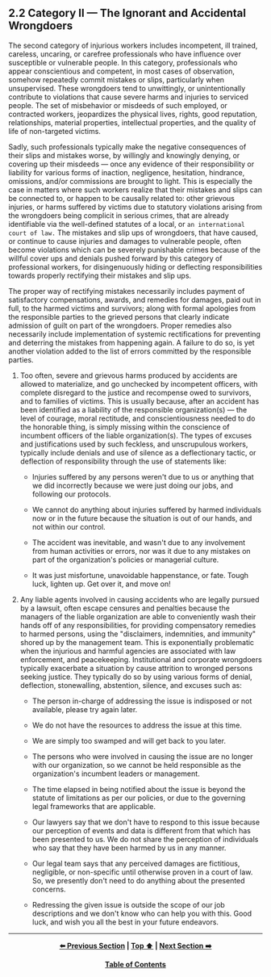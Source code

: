 ## 2.2 Category II — The Ignorant and Accidental Wrongdoers

The second category of injurious workers includes incompetent, ill trained, careless, uncaring, or carefree professionals who have influence over susceptible or vulnerable people. In this category, professionals who appear conscientious and competent, in most cases of observation, somehow repeatedly commit mistakes or slips, particularly when unsupervised. These wrongdoers tend to unwittingly, or unintentionally contribute to violations that cause severe harms and injuries to serviced people. The set of misbehavior or misdeeds of such employed, or contracted workers, jeopardizes the physical lives, rights, good reputation, relationships, material properties, intellectual properties, and the quality of life of non-targeted victims. 

Sadly, such professionals typically make the negative consequences of their slips and mistakes worse, by willingly and knowingly denying, or covering up their misdeeds — once any evidence of their responsibility or liability for various forms of inaction, negligence, hesitation, hindrance, omissions, and/or commissions are brought to light. This is especially the case in matters where such workers realize that their mistakes and slips can be connected to, or happen to be causally related to: other grievous injuries, or harms suffered by victims due to statutory violations arising from the wrongdoers being complicit in serious crimes, that are already identifiable via the well-defined statutes of a local, or `an international court of law.` The mistakes and slip ups of wrongdoers, that have caused, or continue to cause injuries and damages to vulnerable people, often become violations which can be severely punishable crimes because of the willful cover ups and denials pushed forward by this category of professional workers, for disingenuously hiding or deflecting responsibilities towards properly rectifying their mistakes and slip ups. 

The proper way of rectifying mistakes necessarily includes payment of satisfactory compensations, awards, and remedies for damages, paid out in full, to the harmed victims and survivors; along with formal apologies from the responsible parties to the grieved persons that clearly indicate admission of guilt on part of the wrongdoers. Proper remedies also necessarily include implementation of systemic rectifications for preventing and deterring the mistakes from happening again. A failure to do so, is yet another violation added to the list of errors committed by the responsible parties.  

1. Too often, severe and grievous harms produced by accidents are allowed to materialize, and go unchecked by incompetent officers, with complete disregard to the justice and recompense owed to survivors, and to families of victims. This is usually because, after an accident has been identified as a liability of the responsible organization(s) — the level of courage, moral rectitude, and conscientiousness needed to do the honorable thing, is simply missing within the conscience of incumbent officers of the liable organization(s). The types of excuses and justifications used by such feckless, and unscrupulous workers, typically include denials and use of silence as a deflectionary tactic, or deflection of responsibility through the use of statements like:

    - Injuries suffered by any persons weren't due to us or anything that we did incorrectly because we were just doing our jobs, and following our protocols.
	
    - We cannot do anything about injuries suffered by harmed individuals now or in the future because the situation is out of our hands, and not within our control.
	
    - The accident was inevitable, and wasn't due to any involvement from human activities or errors, nor was it due to any mistakes on part of the organization's policies or managerial culture. 
	
    - It was just misfortune, unavoidable happenstance, or fate. Tough luck, lighten up. Get over it, and move on!

1. Any liable agents involved in causing accidents who are legally pursued by a lawsuit, often escape censures and penalties because the managers of the liable organization are able to conveniently wash their hands off of any responsibilities, for providing compensatory remedies to harmed persons, using the "disclaimers, indemnities, and immunity" shored up by the management team. This is exponentially problematic when the injurious and harmful agencies are associated with law enforcement, and peacekeeping. Institutional and corporate wrongdoers typically exacerbate a situation by cause attrition to wronged persons seeking justice. They typically do so by using various forms of denial, deflection, stonewalling, abstention, silence, and excuses such as: 

    - The person in-charge of addressing the issue is indisposed or not available, please try again later.
	
    - We do not have the resources to address the issue at this time. 
	
    - We are simply too swamped and will get back to you later.
	
    - The persons who were involved in causing the issue are no longer with our organization, so we cannot be held responsible as the organization's incumbent leaders or management.
	
    - The time elapsed in being notified about the issue is beyond the statute of limitations as per our policies, or due to the governing legal frameworks that are applicable.
	
    - Our lawyers say that we don't have to respond to this issue because our perception of events and data is different from that which has been presented to us. We do not share the perception of individuals who say that they have been harmed by us in any manner.
	
    - Our legal team says that any perceived damages are fictitious, negligible, or non-specific until otherwise proven in a court of law. So, we presently don't need to do anything about the presented concerns. 
	
    - Redressing the given issue is outside the scope of our job descriptions and we don't know who can help you with this. Good luck, and wish you all the best in your future endeavors.       
    
---
<div align="center">
  
  **[:arrow_left: Previous Section][Prev] | [Top :arrow_up:][Top] | [Next Section :arrow_right:][Next]** 
  
  **[Table of Contents][TOC]**

  [Prev]: ./02-1-2.md
  [Top]: ./02-2.md#22-category-ii--the-ignorant-and-accidental-wrongdoers
  [Next]: ./02-2-1.md
  [TOC]: ./README.md#table-of-contents
  
</div>